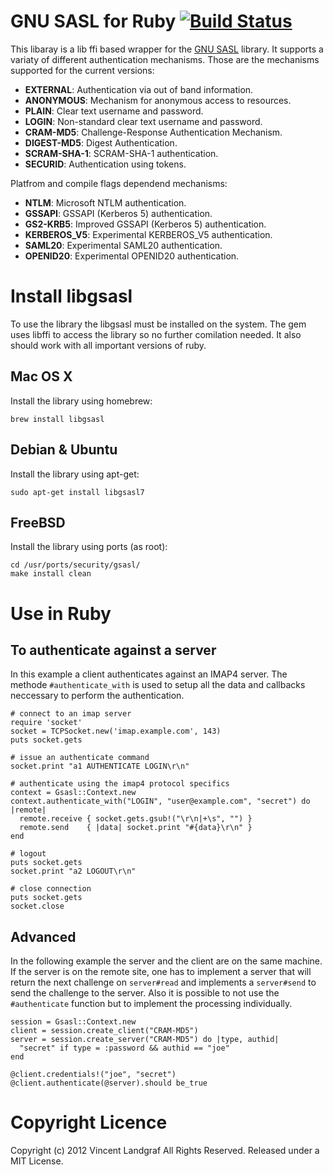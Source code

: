 # GNU SASL for Ruby [![Build Status](https://secure.travis-ci.org/threez/gsasl.png)](http://travis-ci.org/threez/gsasl)

This libaray is a lib ffi based wrapper for the [GNU SASL](http://www.gnu.org/software/gsasl/) library. It supports a variaty of different authentication mechanisms. Those are the mechanisms supported for the current versions:

* **EXTERNAL**: Authentication via out of band information.
* **ANONYMOUS**: Mechanism for anonymous access to resources.
* **PLAIN**: Clear text username and password.
* **LOGIN**: Non-standard clear text username and password.
* **CRAM-MD5**: Challenge-Response Authentication Mechanism.
* **DIGEST-MD5**: Digest Authentication.
* **SCRAM-SHA-1**: SCRAM-SHA-1 authentication.
* **SECURID**: Authentication using tokens.

Platfrom and compile flags dependend mechanisms:

* **NTLM**: Microsoft NTLM authentication.
* **GSSAPI**: GSSAPI (Kerberos 5) authentication.
* **GS2-KRB5**: Improved GSSAPI (Kerberos 5) authentication.
* **KERBEROS\_V5**: Experimental KERBEROS\_V5 authentication.
* **SAML20**: Experimental SAML20 authentication.
* **OPENID20**: Experimental OPENID20 authentication.

# Install libgsasl

To use the library the libgsasl must be installed on the system. The gem uses libffi to access the library so no further comilation needed. It also should work with all important versions of ruby.

## Mac OS X

Install the library using homebrew:

    brew install libgsasl
    
## Debian & Ubuntu

Install the library using apt-get:

    sudo apt-get install libgsasl7

## FreeBSD

Install the library using ports (as root):

    cd /usr/ports/security/gsasl/
    make install clean

# Use in Ruby

## To authenticate against a server

In this example a client authenticates against an IMAP4 server. The methode `#authenticate_with` is used to setup all the data and callbacks neccessary to perform the authentication.

    # connect to an imap server
    require 'socket'
    socket = TCPSocket.new('imap.example.com', 143)
    puts socket.gets
    
    # issue an authenticate command
    socket.print "a1 AUTHENTICATE LOGIN\r\n"
    
    # authenticate using the imap4 protocol specifics
    context = Gsasl::Context.new
    context.authenticate_with("LOGIN", "user@example.com", "secret") do |remote|
      remote.receive { socket.gets.gsub!("\r\n|+\s", "") }
      remote.send    { |data| socket.print "#{data}\r\n" }
    end
    
    # logout
    puts socket.gets
    socket.print "a2 LOGOUT\r\n"
    
    # close connection
    puts socket.gets
    socket.close

## Advanced

In the following example the server and the client are on the same machine. If the server is on the remote site, one has to implement a server that will return the next challenge on `server#read` and implements a `server#send` to send the challenge to the server. Also it is possible to not use the `#authenticate` function but to implement the processing individually.

    session = Gsasl::Context.new
    client = session.create_client("CRAM-MD5")
    server = session.create_server("CRAM-MD5") do |type, authid|
      "secret" if type = :password && authid == "joe"
    end
    
    @client.credentials!("joe", "secret")
    @client.authenticate(@server).should be_true

# Copyright Licence

Copyright (c) 2012 Vincent Landgraf All Rights Reserved. Released under a MIT License.
